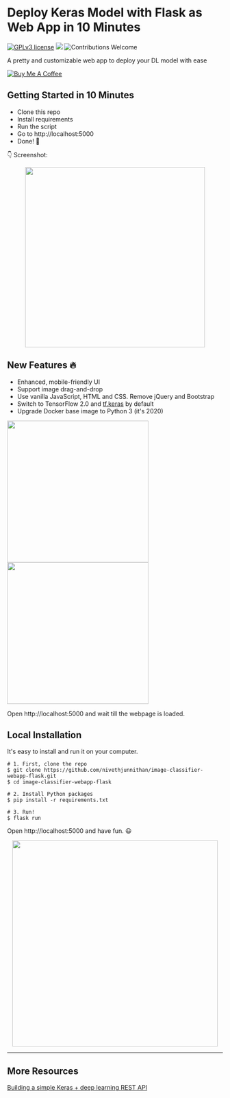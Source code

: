 # Deploy Keras Model with Flask as Web App in 10 Minutes

[![GPLv3 license](https://img.shields.io/badge/License-GPLv3-blue.svg)](http://perso.crans.org/besson/LICENSE.html)
[![](https://img.shields.io/badge/python-3.5%2B-green.svg)]()
![Contributions Welcome](https://img.shields.io/badge/contributions-welcome-brightgreen.svg?style=flat)

A pretty and customizable web app to deploy your DL model with ease

<a href="https://paypal.me/nivethjunnithan?locale.x=en_GB" target="_blank"><img src="https://www.buymeacoffee.com/assets/img/custom_images/yellow_img.png" alt="Buy Me A Coffee"></a>

## Getting Started in 10 Minutes

- Clone this repo 
- Install requirements
- Run the script
- Go to http://localhost:5000
- Done! :tada:

:point_down: Screenshot:

<p align="center">
  <img src="https://raw.githubusercontent.com/nivethjunnithan/.github-images/main/Desktop.png?token=ALL2VYE746FRTJQPBINRYSTAYNJME" height="420px" alt="">
</p>

## New Features :fire:

- Enhanced, mobile-friendly UI
- Support image drag-and-drop
- Use vanilla JavaScript, HTML and CSS. Remove jQuery and Bootstrap
- Switch to TensorFlow 2.0 and [tf.keras](https://www.tensorflow.org/guide/keras) by default
- Upgrade Docker base image to Python 3 (it's 2020)

<p float="left">
  <img src="https://raw.githubusercontent.com/nivethjunnithan/.github-images/main/Tab.png?token=ALL2VYGEQE2SAJJXOAXRAA3BAQ6V4" height="330px" alt="">
  <img src="https://raw.githubusercontent.com/nivethjunnithan/.github-images/main/Phone.png?token=ALL2VYFPCHU774IVICVAMKTBAQ6VW" height="330px" alt="">
</p>


Open http://localhost:5000 and wait till the webpage is loaded.

## Local Installation

It's easy to install and run it on your computer.

```shell
# 1. First, clone the repo
$ git clone https://github.com/nivethjunnithan/image-classifier-webapp-flask.git
$ cd image-classifier-webapp-flask

# 2. Install Python packages
$ pip install -r requirements.txt

# 3. Run!
$ flask run
```

Open http://localhost:5000 and have fun. :smiley:

<p align="center">
  <img src="https://raw.githubusercontent.com/nivethjunnithan/.github-images/main/Live.gif?token=ALL2VYHBR3GHL2DEARNSHLDBAQ6VQ" height="480px" alt="">
</p>

------------------


## More Resources

[Building a simple Keras + deep learning REST API](https://blog.keras.io/building-a-simple-keras-deep-learning-rest-api.html)

